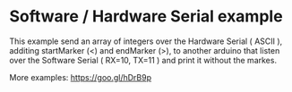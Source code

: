 # Software / Hardware Serial example

This example send an array of integers over the Hardware Serial ( ASCII ), additing startMarker (<) and endMarker (>), to another arduino that listen over the Software Serial ( RX=10, TX=11 ) and print it without the markes.

More examples: https://goo.gl/hDrB9p
